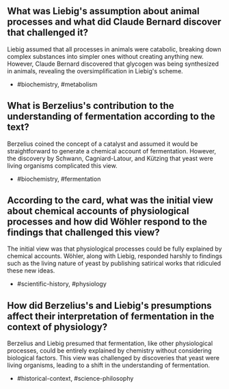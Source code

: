 ## What was Liebig's assumption about animal processes and what did Claude Bernard discover that challenged it?

Liebig assumed that all processes in animals were catabolic, breaking down complex substances into simpler ones without creating anything new. However, Claude Bernard discovered that glycogen was being synthesized in animals, revealing the oversimplification in Liebig's scheme.

- #biochemistry, #metabolism


## What is Berzelius's contribution to the understanding of fermentation according to the text?

Berzelius coined the concept of a catalyst and assumed it would be straightforward to generate a chemical account of fermentation. However, the discovery by Schwann, Cagniard-Latour, and Kützing that yeast were living organisms complicated this view.

- #biochemistry, #fermentation


## According to the card, what was the initial view about chemical accounts of physiological processes and how did Wöhler respond to the findings that challenged this view?

The initial view was that physiological processes could be fully explained by chemical accounts. Wöhler, along with Liebig, responded harshly to findings such as the living nature of yeast by publishing satirical works that ridiculed these new ideas.

- #scientific-history, #physiology


## How did Berzelius's and Liebig's presumptions affect their interpretation of fermentation in the context of physiology?

Berzelius and Liebig presumed that fermentation, like other physiological processes, could be entirely explained by chemistry without considering biological factors. This view was challenged by discoveries that yeast were living organisms, leading to a shift in the understanding of fermentation.

- #historical-context, #science-philosophy